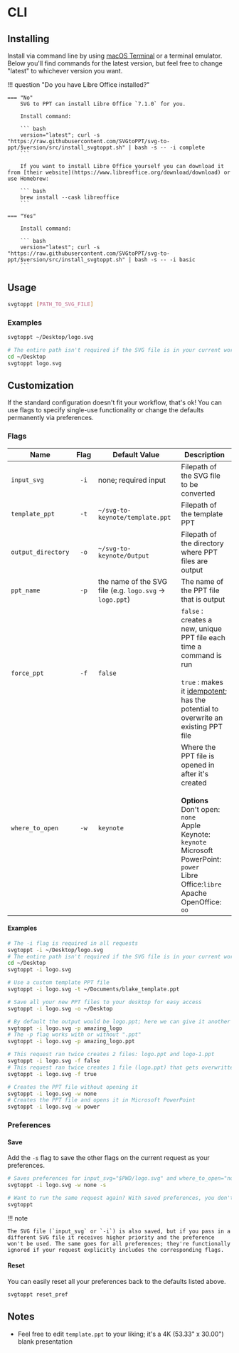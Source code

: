 # CLI

## Installing

Install via command line by using [macOS Terminal](https://en.wikipedia.org/wiki/Terminal_(macOS)) or a terminal emulator. Below you'll find commands for the latest version, but feel free to change "latest" to whichever version you want.

!!! question "Do you have Libre Office installed?"

    === "No"
        SVG to PPT can install Libre Office `7.1.0` for you.

        Install command:

        ``` bash
        version="latest"; curl -s "https://raw.githubusercontent.com/SVGtoPPT/svg-to-ppt/$version/src/install_svgtoppt.sh" | bash -s -- -i complete
        ```

        If you want to install Libre Office yourself you can download it from [their website](https://www.libreoffice.org/download/download) or use Homebrew:

        ``` bash
        brew install --cask libreoffice
        ```

    === "Yes"

        Install command:

        ``` bash
        version="latest"; curl -s "https://raw.githubusercontent.com/SVGtoPPT/svg-to-ppt/$version/src/install_svgtoppt.sh" | bash -s -- -i basic
        ```

## Usage

``` bash
svgtoppt [PATH_TO_SVG_FILE]
```

### Examples

``` bash
svgtoppt ~/Desktop/logo.svg

# The entire path isn't required if the SVG file is in your current working directory
cd ~/Desktop
svgtoppt logo.svg
```

## Customization

If the standard configuration doesn't fit your workflow, that's ok! You can use flags to specify single-use functionality or change the defaults permanently via preferences.

### Flags

| Name | Flag | Default Value | Description |
|--|:---:|--|--|
| `input_svg` | `-i` | none; required input | Filepath of the SVG file to be converted |
| `template_ppt` | `-t` | `~/svg-to-keynote/template.ppt` | Filepath of the template PPT |
| `output_directory` | `-o` | `~/svg-to-keynote/Output` | Filepath of the directory where PPT files are output |
| `ppt_name` | `-p` | the name of the SVG file (e.g. `logo.svg` -> `logo.ppt`) | The name of the PPT file that is output |
| `force_ppt` | `-f` | `false` | `false` : creates a new, unique PPT file each time a command is run<br><br>`true` : makes it [idempotent](https://mortoray.com/2014/09/05/what-is-an-idempotent-function/); has the potential to overwrite an existing PPT file |
| `where_to_open` | `-w` | `keynote` | Where the PPT file is opened in after it's created<br><br>**Options**<br>Don't open: `none`<br> Apple Keynote: `keynote`<br>Microsoft PowerPoint: `power`<br>Libre Office:`libre`<br>Apache OpenOffice: `oo` |

#### Examples

``` bash
# The -i flag is required in all requests
svgtoppt -i ~/Desktop/logo.svg
# The entire path isn't required if the SVG file is in your current working directory
cd ~/Desktop
svgtoppt -i logo.svg

# Use a custom template PPT file
svgtoppt -i logo.svg -t ~/Documents/blake_template.ppt

# Save all your new PPT files to your desktop for easy access
svgtoppt -i logo.svg -o ~/Desktop

# By default the output would be logo.ppt; here we can give it another name
svgtoppt -i logo.svg -p amazing_logo
# The -p flag works with or without ".ppt"
svgtoppt -i logo.svg -p amazing_logo.ppt

# This request ran twice creates 2 files: logo.ppt and logo-1.ppt
svgtoppt -i logo.svg -f false
# This request ran twice creates 1 file (logo.ppt) that gets overwritten once
svgtoppt -i logo.svg -f true

# Creates the PPT file without opening it
svgtoppt -i logo.svg -w none
# Creates the PPT file and opens it in Microsoft PowerPoint
svgtoppt -i logo.svg -w power
```

### Preferences

#### Save

Add the `-s` flag to save the other flags on the current request as your preferences.

``` bash
# Saves preferences for input_svg="$PWD/logo.svg" and where_to_open="none"
svgtoppt -i logo.svg -w none -s

# Want to run the same request again? With saved preferences, you don't have to pass in anything
svgtoppt
```

!!! note

    The SVG file (`input_svg` or `-i`) is also saved, but if you pass in a different SVG file it receives higher priority and the preference won't be used. The same goes for all preferences; they're functionally ignored if your request explicitly includes the corresponding flags.

#### Reset

You can easily reset all your preferences back to the defaults listed above.

``` bash
svgtoppt reset_pref
```

## Notes

- Feel free to edit `template.ppt` to your liking; it's a 4K (53.33" x 30.00") blank presentation
